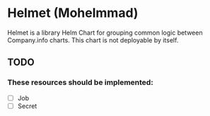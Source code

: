 # Helmet (Mohelmmad)

Helmet is a library Helm Chart for grouping common logic between Company.info charts. This chart is not deployable by itself.

## TODO
### These resources should be implemented: 
* [ ] Job
* [ ] Secret